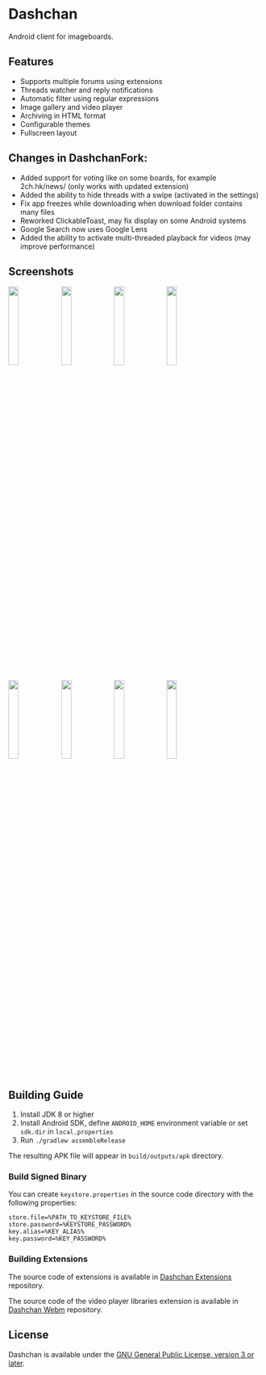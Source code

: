 # Dashchan

Android client for imageboards.

## Features

* Supports multiple forums using extensions
* Threads watcher and reply notifications
* Automatic filter using regular expressions
* Image gallery and video player
* Archiving in HTML format
* Configurable themes
* Fullscreen layout

## Changes in DashchanFork:

* Added support for voting like on some boards, for example 2ch.hk/news/ (only works with updated extension)
* Added the ability to hide threads with a swipe (activated in the settings)
* Fix app freezes while downloading when download folder contains many files
* Reworked ClickableToast, may fix display on some Android systems
* Google Search now uses Google Lens
* Added the ability to activate multi-threaded playback for videos (may improve performance)

## Screenshots

<p>
<img src="metadata/en-US/images/phoneScreenshots/1.png" width="20%" />
<img src="metadata/en-US/images/phoneScreenshots/2.png" width="20%" />
<img src="metadata/en-US/images/phoneScreenshots/3.png" width="20%" />
<img src="metadata/en-US/images/phoneScreenshots/4.png" width="20%" />
<img src="metadata/en-US/images/phoneScreenshots/5.png" width="20%" />
<img src="metadata/en-US/images/phoneScreenshots/6.png" width="20%" />
<img src="metadata/en-US/images/phoneScreenshots/7.png" width="20%" />
<img src="metadata/en-US/images/phoneScreenshots/8.png" width="20%" />
</p>

## Building Guide

1. Install JDK 8 or higher
2. Install Android SDK, define `ANDROID_HOME` environment variable or set `sdk.dir` in `local.properties`
3. Run `./gradlew assembleRelease`

The resulting APK file will appear in `build/outputs/apk` directory.

### Build Signed Binary

You can create `keystore.properties` in the source code directory with the following properties:

```properties
store.file=%PATH_TO_KEYSTORE_FILE%
store.password=%KEYSTORE_PASSWORD%
key.alias=%KEY_ALIAS%
key.password=%KEY_PASSWORD%
```

### Building Extensions

The source code of extensions is available in
[Dashchan Extensions](https://github.com/Mishiranu/Dashchan-Extensions) repository.

The source code of the video player libraries extension is available in
[Dashchan Webm](https://github.com/Mishiranu/Dashchan-Webm) repository.

## License

Dashchan is available under the [GNU General Public License, version 3 or later](COPYING).
